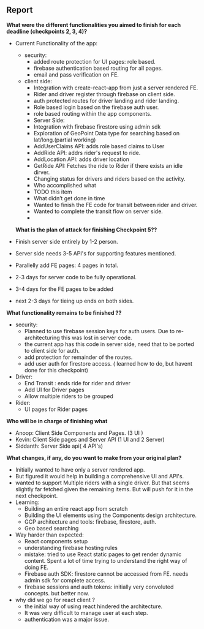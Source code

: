 
## Report

**What were the different functionalities you aimed to finish for each deadline (checkpoints 2, 3, 4)?**

- Current Functionality of the app:
	- security:
		- added route protection for UI pages: role based.
		- firebase authentication based routing for all pages.
		- email and pass verification on FE. 
	- client side:
		- Integration with create-react-app from just a server rendered FE.
		- Rider and driver register through firebase on client side.
		- auth protected routes for driver landing and rider landing.
		- Role based login based on the firebase auth user.
		- role based routing within the app components.
    	- Server Side:
		- Integration with firebase firestore using admin sdk
		- Exploration of GeoPoint Data type for searching based on lat/long.(partial working)
		- AddUserClaims API: adds role based claims to User
		- AddRide API: addrs rider's request to ride.
		- AddLocation API: adds driver location 
		- GetRide API: Fetches the ride to Rider if there exists an idle dirver.
		- Changing status for drivers and riders based on the activity.
    	-   Who accomplished what
		- TODO this item
    	-   What didn’t get done in time
		- Wanted to finish the FE code for transit between rider and driver.
		- Wanted to complete the transit flow on server side.
		- 
  **What is the plan of attack for finishing Checkpoint 5??** 


 - Finish server side entirely by 1-2 person.
 - Server side needs 3-5 API's for supporting features mentioned.
 - Parallelly add FE pages: 4 pages in total. 
 - 2-3 days for server code to be fully operational.
 - 3-4 days for the FE pages to be added
 - next 2-3 days for tieing up ends on both sides.
 
**What functionality remains to be finished ??** 

- security:
	- Planned to use firebase session keys for auth users. Due to re-architecturing this was lost in server code.
	- the current app has this code in server side, need that to be ported to client side for auth.
	- add protection for remainder of the routes.
	- add user auth for firestore access. ( learned how to do, but havent done for this checkpoint) 
 - Driver:
	- End Transit : ends ride for rider and driver
	- Add UI for Driver pages
	- Allow multiple riders to be grouped
 - Rider:
	- UI pages for Rider pages

**Who will be in charge of finishing what**

 - Anoop: Client Side Components and Pages. (3 UI ) 
 - Kevin: Client Side pages and Server API (1 UI and 2 Server) 
 - Siddanth: Server Side api( 4 API's)

**What changes, if any, do you want to make from your original plan?**

 - Initially wanted to have only a server rendered app.
 - But figured it would help in building a comprehensive UI and API's.
 - wanted to support Multiple riders with a single driver. But that seems slightly far fetched given the remaining items. But will push for it in the next checkpoint.
 - Learning:
	 - Building an entire react app from scratch
	 - Building the UI elements using the Components design architecture.
	 - GCP architecture and tools: firebase, firestore, auth.
	 -  Geo based searching 
 - Way harder than expected:
	 - React components setup
	 - understanding firebase hosting rules
	 - mistake: tried to use React static pages to get render dynamic content. Spent a lot of time trying to understand the right way of doing FE.
	 - Firebase auth SDK: firestore cannot be accessed from FE. needs admin sdk for complete access. 
	 - firebase sessions and auth tokens: initially very  convoluted concepts. but better now.
 - why did we go for react client ?
	 - the initial way of using react hindered the architecture.
	 - It was very difficult to manage user at each step. 
	 - authentication was a major issue. 
    

